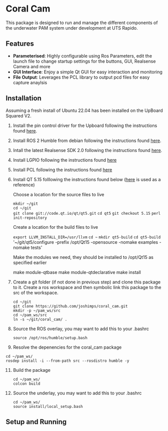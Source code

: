 # Coral Cam
This package is designed to run and manage the different components of the underwater PAM system under development at UTS Rapido. 

## Features

- **Parameterised**: Highly configurable using Ros Parameters, edit the launch file to change startup settings for the buttons, GUI, Realsense Camera and more
- **GUI Interface**: Enjoy a simple Qt GUI for easy interaction and monitoring
- **File Output**: Leverages the PCL library to output pcd files for easy capture anaylsis

## Installation
Assuming a fresh install of Ubuntu 22.04 has been installed on the UpBoard Squared V2.

1. Install the pin control driver for the Upboard following the instructions found [here](https://github.com/up-division/pinctrl-upboard).
   
2. Install ROS 2 Humble from debian following the instructions found [here](https://docs.ros.org/en/humble/Installation/Ubuntu-Install-Debians.html#id2).

3. Intall the latest Realsense SDK 2.0 following the instructions found [here](https://github.com/IntelRealSense/librealsense/blob/master/doc/distribution_linux.md).

4. Install LGPIO following the instructions found [here](https://abyz.me.uk/lg/download.html)
   
5. Install PCL following the instructions found [here](https://pointclouds.org/downloads/#linux)

6. Install QT 5.15 folllowing the instructions found below ([here](https://wiki.qt.io/Building_Qt_5_from_Git#Getting_the_source_code) is used as a reference)

   Choose a location for the source files to live

   `mkdir ~/git` \
   `cd ~/git` \
   `git clone git://code.qt.io/qt/qt5.git`
   `cd qt5`
   `git checkout 5.15`
   `perl init-repository`

   Create a location for the build files to live
   
   `export LLVM_INSTALL_DIR=/usr/llvm`
   `cd ~`
   `mkdir qt5-build`
   `cd qt5-build`
   '~/git/qt5/configure -prefix /opt/Qt15 -opensource -nomake examples -nomake tests'

   Make the modules we need, they should be installed to /opt/Qt15 as specified earlier

   make module-qtbase
   make module-qtdeclarative
   make install
   
   
8. Create a git folder (if not done in previous step) and clone this package to it. Create a ros workspace and then symbolic link this package to the src of the workspace.

   `cd ~/git` \
   `git clone https://github.com/joshimps/coral_cam.git` \
   `mkdir -p ~/pam_ws/src` \
   `cd ~/pam_ws/src` \
   `ln -s ~/git/coral_cam/ .` 

9. Source the ROS overlay, you may want to add this to your .bashrc

    `source /opt/ros/humble/setup.bash` 
   
10. Resolve the depenencies for the coral_cam package

   `cd ~/pam_ws/` \
   `rosdep install -i --from-path src --rosdistro humble -y`

11. Build the package

    `cd ~/pam_ws/` \
    `colcon build`

12. Source the underlay, you may want to add this to your .bashrc

    `cd ~/pam_ws/` \
    `source install/local_setup.bash`
   
## Setup and Running


